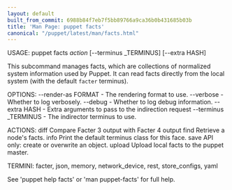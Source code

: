 ```yaml
---
layout: default
built_from_commit: 6988b84f7eb7f5bb89766a9ca36b0b431685b03b
title: 'Man Page: puppet facts'
canonical: "/puppet/latest/man/facts.html"
---
```


<div class='mp'>
<p>USAGE: puppet facts <var>action</var> [--terminus _TERMINUS] [--extra HASH]</p>

<p>This subcommand manages facts, which are collections of normalized system
information used by Puppet. It can read facts directly from the local system
(with the default <code>facter</code> terminus).</p>

<p>OPTIONS:
  --render-as FORMAT             - The rendering format to use.
  --verbose                      - Whether to log verbosely.
  --debug                        - Whether to log debug information.
  --extra HASH                   - Extra arguments to pass to the indirection
                                   request
  --terminus _TERMINUS           - The indirector terminus to use.</p>

<p>ACTIONS:
  diff      Compare Facter 3 output with Facter 4 output
  find      Retrieve a node's facts.
  info      Print the default terminus class for this face.
  save      API only: create or overwrite an object.
  upload    Upload local facts to the puppet master.</p>

<p>TERMINI: facter, json, memory, network_device, rest, store_configs, yaml</p>

<p>See 'puppet help facts' or 'man puppet-facts' for full help.</p>

</div>
